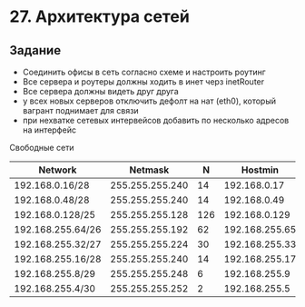 # 27. Архитектура сетей

## Задание


* Соединить офисы в сеть согласно схеме и настроить роутинг
* Все сервера и роутеры должны ходить в инет черз inetRouter
* Все сервера должны видеть друг друга
* у всех новых серверов отключить дефолт на нат (eth0), который вагрант поднимает для связи
* при нехватке сетевых интервейсов добавить по несколько адресов на интерфейс


Свободные сети

Network | Netmask | N | Hostmin | Hostmax | Broadcast
---|---|---|---|---|---
192.168.0.16/28 | 255.255.255.240 | 14 | 192.168.0.17 | 192.168.0.30 | 192.168.0.31
192.168.0.48/28 | 255.255.255.240 | 14 | 192.168.0.49 | 192.168.0.62 | 192.168.0.63
192.168.0.128/25 | 	255.255.255.128 | 126 | 192.168.0.129 | 192.168.0.254 | 192.168.0.255
192.168.255.64/26 | 255.255.255.192 | 62 | 	192.168.255.65 | 192.168.255.126 | 	192.168.255.127
192.168.255.32/27 | 255.255.255.224 | 30 | 192.168.255.33 | 192.168.255.62 | 192.168.255.63
192.168.255.16/28 | 255.255.255.240 | 14 | 192.168.255.17 | 192.168.255.30 | 192.168.255.31
192.168.255.8/29 | 255.255.255.248 | 6 | 192.168.255.9 | 192.168.255.14 | 192.168.255.15
192.168.255.4/30 | 255.255.255.252 | 2 | 192.168.255.5 | 192.168.255.6 | 192.168.255.7
